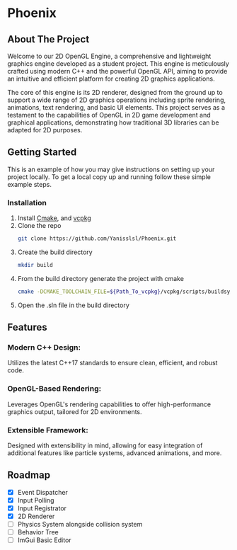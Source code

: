 # Phoenix
<!-- ABOUT THE PROJECT -->
## About The Project
Welcome to our 2D OpenGL Engine, a comprehensive and lightweight graphics engine developed as a student project. This engine is meticulously crafted using modern C++ and the powerful OpenGL API, aiming to provide an intuitive and efficient platform for creating 2D graphics applications.

The core of this engine is its 2D renderer, designed from the ground up to support a wide range of 2D graphics operations including sprite rendering, animations, text rendering, and basic UI elements. This project serves as a testament to the capabilities of OpenGL in 2D game development and graphical applications, demonstrating how traditional 3D libraries can be adapted for 2D purposes.

<!-- GETTING STARTED -->
## Getting Started

This is an example of how you may give instructions on setting up your project locally.
To get a local copy up and running follow these simple example steps.

### Installation

1. Install [Cmake](https://cmake.org/download/), and [vcpkg](https://vcpkg.io/en/getting-started)
2. Clone the repo
   ```sh
   git clone https://github.com/Yanisslsl/Phoenix.git
   ```
3. Create the build directory
      ```sh
      mkdir build
      ```
4. From the build directory generate the project with cmake
    ```sh
    cmake -DCMAKE_TOOLCHAIN_FILE=${Path_To_vcpkg}/vcpkg/scripts/buildsystems/vcpkg.cmake ..
     ```
5. Open the .sln file in the build directory

## Features

### Modern C++ Design:
Utilizes the latest C++17 standards to ensure clean, efficient, and robust code.
### OpenGL-Based Rendering: 
Leverages OpenGL's rendering capabilities to offer high-performance graphics output, tailored for 2D environments.
### Extensible Framework: 
Designed with extensibility in mind, allowing for easy integration of additional features like particle systems, advanced animations, and more.

<!-- ROADMAP -->
## Roadmap

- [x] Event Dispatcher
- [x] Input Polling
- [x] Input Registrator
- [x] 2D Renderer
- [ ] Physics System alongside collision system
- [ ] Behavior Tree
- [ ] ImGui Basic Editor
